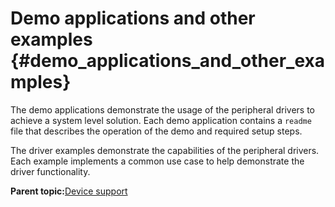 # Demo applications and other examples {#demo_applications_and_other_examples}

The demo applications demonstrate the usage of the peripheral drivers to achieve a system level solution. Each demo application contains a `readme` file that describes the operation of the demo and required setup steps.

The driver examples demonstrate the capabilities of the peripheral drivers. Each example implements a common use case to help demonstrate the driver functionality.

**Parent topic:**[Device support](../topics/device_support.md)

